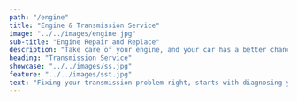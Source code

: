 ```yaml
---
path: "/engine"
title: "Engine & Transmission Service"
image: "../../images/engine.jpg"
sub-title: "Engine Repair and Replace"
description: "Take care of your engine, and your car has a better chance of lasting for the long haul. If you stay on top of your engine maintenance and tend to any engine repairs immediately, your car or truck will last longer. With something as important as car engine repair, trust the experts at Century Custom Coach. You'll get no greater service or advice."
heading: "Transmission Service"
showcase: "../../images/ss.jpg"
feature: "../../images/sst.jpg"
text: "Fixing your transmission problem right, starts with diagnosing your problem right! That’s why we will perform our exclusive Transmission Multi-Point Inspection service on every car before we do any transmission repair.  We rebuild your transmission the right way. Our repair shops use the highest quality parts so your transmission is fixed right the first time. Schedule an appointment with us now to have your transmission diagnosed properly."
---
```

